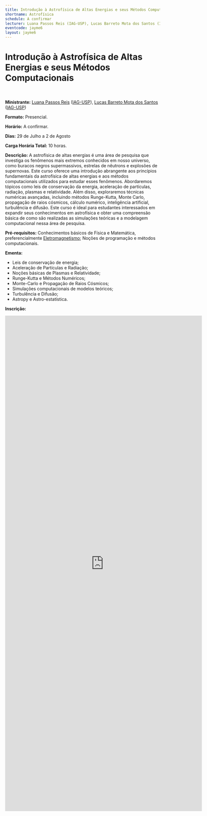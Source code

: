 ```yaml
---
title: Introdução à Astrofísica de Altas Energias e seus Métodos Computacionais
shortname: Astrofísica
schedule: A confirmar
lecturer: Luana Passos Reis (IAG-USP), Lucas Barreto Mota dos Santos (IAG-USP)
eventcode: jayme6
layout: jayme6
---
```

# Introdução à Astrofísica de Altas Energias e seus Métodos Computacionais <br><br>

**Ministrante:** [Luana Passos Reis](http://lattes.cnpq.br/1700594484276889) ([IAG-USP](https://www.iag.usp.br/)), [Lucas Barreto Mota dos Santos](http://lattes.cnpq.br/4682293660243276) ([IAG-USP](https://www.iag.usp.br/))

**Formato:** Presencial.

**Horário:** A confirmar.

**Dias:** 29 de Julho a 2 de Agosto

**Carga Horária Total:**  10 horas.

**Descrição:** A astrofísica de altas energias é uma área de pesquisa que investiga os
fenômenos mais extremos conhecidos em nosso universo, como buracos negros
supermassivos, estrelas de nêutrons e explosões de supernovas. Este curso oferece uma
introdução abrangente aos princípios fundamentais da astrofísica de altas energias e aos
métodos computacionais utilizados para estudar esses fenômenos. Abordaremos tópicos
como leis de conservação da energia, aceleração de partículas, radiação, plasmas e
relatividade. Além disso, exploraremos técnicas numéricas avançadas, incluindo métodos
Runge-Kutta, Monte Carlo, propagação de raios cósmicos, cálculo numérico, inteligência
artificial, turbulência e difusão. Este curso é ideal para estudantes interessados em expandir
seus conhecimentos em astrofísica e obter uma compreensão básica de como são
realizadas as simulações teóricas e a modelagem computacional nessa área de pesquisa.

**Pré-requisitos:** Conhecimentos básicos de Física e Matemática, preferencialmente [Eletromagnetismo](https://uspdigital.usp.br/jupiterweb/obterDisciplina?sgldis=4302303&verdis=1); Noções de programação e métodos computacionais.

**Ementa:** 

- Leis de conservação de energia;
- Aceleração de Partículas e Radiação;
- Noções básicas de Plasmas e Relatividade;
- Runge-Kutta e Métodos Numéricos;
- Monte-Carlo e Propagação de Raios Cósmicos;
- Simulações computacionais de modelos teóricos;
- Turbulência e Difusão;
- Astropy e Astro-estatística.

**Inscrição:** 

<iframe src="https://docs.google.com/forms/d/e/1FAIpQLScantjvKBIFwfiCxmcAook1WvgK4opRuPRs7EM3DvRtDu__Mw/viewform?embedded=true" width="640" height="1607" frameborder="0" marginheight="0" marginwidth="0">Loading…</iframe>


